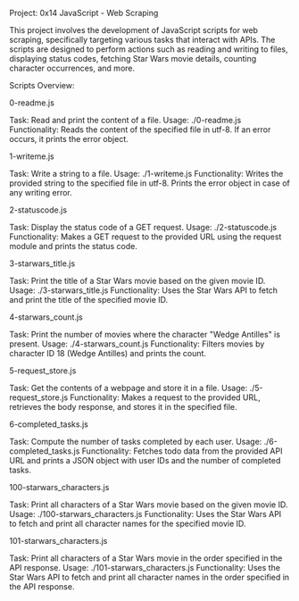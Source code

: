Project: 0x14 JavaScript - Web Scraping

This project involves the development of JavaScript scripts for web scraping, specifically targeting various tasks that interact with APIs. The scripts are designed to perform actions such as reading and writing to files, displaying status codes, fetching Star Wars movie details, counting character occurrences, and more.

Scripts Overview:

0-readme.js

Task: Read and print the content of a file.
Usage: ./0-readme.js <file-path>
Functionality: Reads the content of the specified file in utf-8. If an error occurs, it prints the error object.

1-writeme.js

Task: Write a string to a file.
Usage: ./1-writeme.js <file-path> <string-to-write>
Functionality: Writes the provided string to the specified file in utf-8. Prints the error object in case of any writing error.

2-statuscode.js

Task: Display the status code of a GET request.
Usage: ./2-statuscode.js <URL>
Functionality: Makes a GET request to the provided URL using the request module and prints the status code.

3-starwars_title.js

Task: Print the title of a Star Wars movie based on the given movie ID.
Usage: ./3-starwars_title.js <movie-ID>
Functionality: Uses the Star Wars API to fetch and print the title of the specified movie ID.

4-starwars_count.js

Task: Print the number of movies where the character "Wedge Antilles" is present.
Usage: ./4-starwars_count.js <Star-Wars-API-URL>
Functionality: Filters movies by character ID 18 (Wedge Antilles) and prints the count.

5-request_store.js

Task: Get the contents of a webpage and store it in a file.
Usage: ./5-request_store.js <URL> <file-path>
Functionality: Makes a request to the provided URL, retrieves the body response, and stores it in the specified file.

6-completed_tasks.js

Task: Compute the number of tasks completed by each user.
Usage: ./6-completed_tasks.js <todos-API-URL>
Functionality: Fetches todo data from the provided API URL and prints a JSON object with user IDs and the number of completed tasks.

100-starwars_characters.js

Task: Print all characters of a Star Wars movie based on the given movie ID.
Usage: ./100-starwars_characters.js <movie-ID>
Functionality: Uses the Star Wars API to fetch and print all character names for the specified movie ID.

101-starwars_characters.js

Task: Print all characters of a Star Wars movie in the order specified in the API response.
Usage: ./101-starwars_characters.js <movie-ID>
Functionality: Uses the Star Wars API to fetch and print all character names in the order specified in the API response.
